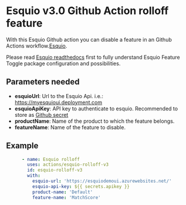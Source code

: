 # Esquio v3.0 Github Action rolloff feature

With this Esquio Github action you can disable a feature in an Github Actions workflow.[Esquio](https://esquio.readthedocs.io/en/latest/).

Please read [Esquio readthedocs](https://esquio.readthedocs.io/en/latest/) first to fully understand Esquio Feature Toggle package configuration and possibilities.

## Parameters needed

- **esquioUrl**: Url to the Esquio Api. i.e.: https://myesquioui.deployment.com
- **esquioApiKey**: API key to authenticate to esquio. Recommended to store as [Github secret](https://help.github.com/en/github/automating-your-workflow-with-github-actions/virtual-environments-for-github-actions#creating-and-using-secrets-encrypted-variables)
- **productName**: Name of the product to which the feature belongs.
- **featureName**: Name of the feature to disable.

## Example

```YAML
      - name: Esquio rolloff
        uses: actions/esquio-rolloff-v3
        id: esquio-rolloff-v3
        with:
          esquio-url: 'https://esquiodemoui.azurewebsites.net/'
          esquio-api-key: ${{ secrets.apikey }}
          product-name: 'Default'
          feature-name: 'MatchScore'
```
